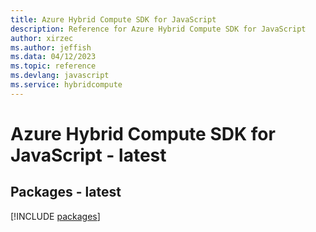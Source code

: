 ```yaml
---
title: Azure Hybrid Compute SDK for JavaScript
description: Reference for Azure Hybrid Compute SDK for JavaScript
author: xirzec
ms.author: jeffish
ms.data: 04/12/2023
ms.topic: reference
ms.devlang: javascript
ms.service: hybridcompute
---
```

# Azure Hybrid Compute SDK for JavaScript - latest
## Packages - latest
[!INCLUDE [packages](hybrid-compute-index.md)]